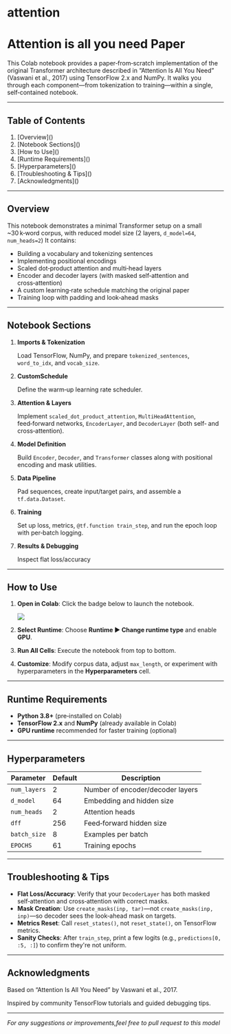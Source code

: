 # attention

# Attention is all you need Paper 

This Colab notebook provides a paper‑from‑scratch implementation of the original Transformer architecture described in “Attention Is All You Need” (Vaswani et al., 2017) using TensorFlow 2.x and NumPy. It walks you through each component—from tokenization to training—within a single, self‑contained notebook.

---

## Table of Contents

1. [Overview](\)
2. [Notebook Sections](\)
3. [How to Use](\)
4. [Runtime Requirements](\)
5. [Hyperparameters](\)
6. [Troubleshooting & Tips](\)
7. [Acknowledgments](\)

---

## Overview

This notebook demonstrates a minimal Transformer setup on a small ~30 k‑word corpus, with reduced model size (2 layers, `d_model=64`, `num_heads=2`) 
It contains:

- Building a vocabulary and tokenizing sentences
- Implementing positional encodings
- Scaled dot‑product attention and multi‑head layers
- Encoder and decoder layers (with masked self‑attention and cross‑attention)
- A custom learning‑rate schedule matching the original paper
- Training loop with padding and look‑ahead masks

---

## Notebook Sections

1. **Imports & Tokenization**
    
    Load TensorFlow, NumPy, and prepare `tokenized_sentences`, `word_to_idx`, and `vocab_size`.
    
2. **CustomSchedule**
    
    Define the warm‑up learning rate scheduler.
    
3. **Attention & Layers**
    
    Implement `scaled_dot_product_attention`, `MultiHeadAttention`, feed‑forward networks, `EncoderLayer`, and `DecoderLayer` (both self‑ and cross‑attention).
    
4. **Model Definition**
    
    Build `Encoder`, `Decoder`, and `Transformer` classes along with positional encoding and mask utilities.
    
5. **Data Pipeline**
    
    Pad sequences, create input/target pairs, and assemble a `tf.data.Dataset`.
    
6. **Training**
    
    Set up loss, metrics, `@tf.function train_step`, and run the epoch loop with per‑batch logging.
    
7. **Results & Debugging**
    
    Inspect flat loss/accuracy
    

---

## How to Use

1. **Open in Colab**: Click the badge below to launch the notebook.
    
    ![](https://colab.research.google.com/assets/colab-badge.svg)
    
2. **Select Runtime**: Choose **Runtime ▶️ Change runtime type** and enable **GPU**.
3. **Run All Cells**: Execute the notebook from top to bottom.
4. **Customize**: Modify corpus data, adjust `max_length`, or experiment with hyperparameters in the **Hyperparameters** cell.

---

## Runtime Requirements

- **Python 3.8+** (pre‑installed on Colab)
- **TensorFlow 2.x** and **NumPy** (already available in Colab)
- **GPU runtime** recommended for faster training (optional)

---

## Hyperparameters

| Parameter | Default | Description |
| --- | --- | --- |
| `num_layers` | 2 | Number of encoder/decoder layers |
| `d_model` | 64 | Embedding and hidden size |
| `num_heads` | 2 | Attention heads |
| `dff` | 256 | Feed‑forward hidden size |
| `batch_size` | 8 | Examples per batch |
| `EPOCHS` | 61 | Training epochs |



---

## Troubleshooting & Tips

- **Flat Loss/Accuracy**: Verify that your `DecoderLayer` has both masked self‑attention and cross‑attention with correct masks.
- **Mask Creation**: Use `create_masks(inp, tar)`—not `create_masks(inp, inp)`—so decoder sees the look‑ahead mask on targets.
- **Metrics Reset**: Call `reset_states()`, not `reset_state()`, on TensorFlow metrics.
- **Sanity Checks**: After `train_step`, print a few logits (e.g., `predictions[0, :5, :]`) to confirm they're not uniform.

---

## Acknowledgments

Based on “Attention Is All You Need” by Vaswani et al., 2017.

Inspired by community TensorFlow tutorials and guided debugging tips.

---

*For any suggestions or improvements,feel free to pull request to this model*
